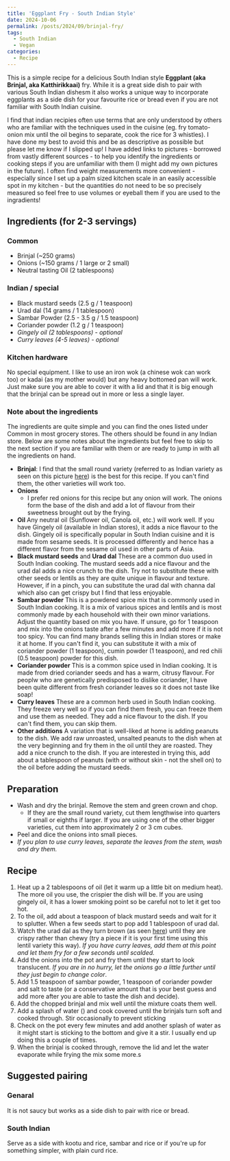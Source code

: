 ```yaml
---
title: 'Eggplant Fry - South Indian Style'
date: 2024-10-06
permalink: /posts/2024/09/brinjal-fry/
tags:
  - South Indian
  - Vegan
categories:
  - Recipe
---
```


This is a simple recipe for a delicious South Indian style **Eggplant (aka Brinjal, aka Katthirikkaai)** fry. While it is a great side dish to pair with various South Indian dishesm it also works a unique way to incorporate eggplants as a side dish for your favourite rice or bread even if you are not familiar with South Indian cuisine.

I find that indian recipies often use terms that are only understood by others who are familiar with the techniques used in the cuisine (eg. fry tomato-onion mix until the oil begins to separate, cook the rice for 3 whistles). I have done my best to avoid this and be as descriptive as possible but please let me know if I slipped up! I have added links to pictures - borrowed from vastly different sources - to help you identify the ingredients or cooking steps if you are unfamiliar with them (I might add my own pictures in the future). I often find weight measurements more convenient - especially since I set up a palm sized kitchen scale in an easily accessible spot in my kitchen - but the quantities do not need to be so precisely measured so feel free to use volumes or eyeball them if you are used to the ingradients! 

## Ingredients (for 2-3 servings)

### Common
- Brinjal (~250 grams)
- Onions (~150 grams / 1 large or 2 small)
- Neutral tasting Oil (2 tablespoons)

### Indian / special
- Black mustard seeds (2.5 g / 1 teaspoon)
- Urad dal (14 grams / 1 tablespoon)
- Sambar Powder (2.5 - 3.5 g / 1.5 teaspoon)
- Coriander powder (1.2 g / 1 teaspoon)
- _Gingely oil (2 tablespoons) - optional_
- _Curry leaves (4-5 leaves) - optional_

### Kitchen hardware

No special equipment. I like to use an iron wok (a chinese wok can work too) or kadai (as my mother would) but any heavy bottomed pan will work. Just make sure you are able to cover it with a lid and that it is big enough that the brinjal can be spread out in more or less a single layer.

### Note about the ingredients

The ingredients are quite simple and you can find the ones listed under Common in most grocery stores. The others should be found in any Indian store. Below are some notes about the ingredients but feel free to skip to the next section if you are familiar with them or are ready to jump in with all the ingredients on hand.

- **Brinjal**: I find that the small round variety (referred to as Indian variety as seen on this picture [here](https://foodwise.org/wp-content/uploads/2022/09/Eggplant_guide_labeled.png)) is the best for this recipe. If you can't find them, the other varieties will work too.
- **Onions**
  - I prefer red onions for this recipe but any onion will work. The onions form the base of the dish and add a lot of flavour from their sweetness brought out by the frying.
- **Oil**
  Any neutral oil (Sunflower oil, Canola oil, etc.) will work well. If you have Gingely oil (available in Indian stores), it adds a nice flavour to the dish. Gingely oil is specifically popular in South Indian cuisine and it is made from sesame seeds. It is processed differently and hence has a different flavor from the sesame oil used in other parts of Asia.
- **Black mustard seeds** and **Urad dal**
  These are a common duo used in South Indian cooking. The mustard seeds add a nice flavour and the urad dal adds a nice crunch to the dish.
  Try not to substitute these with other seeds or lentils as they are quite unique in flavour and texture. However, if in a pinch, you can substitute the urad dal with channa dal which also can get crispy but I find that less enjoyable.
- **Sambar powder**
  This is a powdered spice mix that is commonly used in South Indian cooking. It is a mix of various spices and lentils and is most commonly made by each household with their own minor variations. 
  Adjust the quantity based on mix you have. If unsure, go for 1 teaspoon and mix into the onions taste after a few minutes and add more if it is not too spicy.
  You can find many brands selling this in Indian stores or make it at home. If you can't find it, you can substitute it with a mix of coriander powder (1 teaspoon), cumin powder (1 teaspoon), and red chili (0.5 teaspoon) powder for this dish.
- **Coriander powder**
  This is a common spice used in Indian cooking. It is made from dried coriander seeds and has a warm, citrusy flavour. For peoplw who are genetically predisposed to dislike coriander, I have been quite different from fresh coriander leaves so it does not taste like soap!
- **Curry leaves**
  These are a common herb used in South Indian cooking. They freeze very well so if you can find them fresh, you can freeze them and use them as needed. They add a nice flavour to the dish. If you can't find them, you can skip them.
- **Other additions**
  A variation that is well-liked at home is adding peanuts to the dish. We add raw unroasted, unsalted peanuts to the dish when at the very beginning and fry them in the oil until they are roasted. They add a nice crunch to the dish. If you are interested in trying this, add about a tablespoon of peanuts (with or without skin - not the shell on) to the oil before adding the mustard seeds.

## Preparation

- Wash and dry the brinjal. Remove the stem and green crown and chop. 
  - If they are the small round variety, cut them lengthwise into quarters if small or eighths if larger. If you are using one of the other bigger varieties, cut them into approximately 2 or 3 cm cubes.
- Peel and dice the onions into small pieces.
- _If you plan to use curry leaves, separate the leaves from the stem, wash and dry them._

## Recipe

1. Heat up a 2 tablespoons of oil (let it warm up a little bit on medium heat). The more oil you use, the crispier the dish will be. If you are using gingely oil, it has a lower smoking point so be careful not to let it get too hot.
2. To the oil, add about a teaspoon of black mustard seeds and wait for it to splutter. When a few seeds start to pop add 1 tablespoon of urad dal.
3. Watch the urad dal as they turn brown (as seen [here](https://b2958125.smushcdn.com/2958125/wp-content/uploads/ulundu-paruppu-chutney-tamil-recipe-without-coconut-ulutham-paruppu-1.jpg?lossy=1&strip=1&webp=1)) until they are crispy rather than chewy (try a piece if it is your first time using this lentil variety this way). _If you have curry leaves, add them at this point and let them fry for a few seconds until scalded._
4. Add the onions into the pot and fry them until they start to look translucent. _If you are in no hurry, let the onions go a little further until they just begin to change color_.
5. Add 1.5 teaspoon of sambar powder, 1 teaspoon of coriander powder and salt to taste (or a conservative amount that is your best guess and add more after you are able to taste the dish and decide).
6. Add the chopped brinjal and mix well until the mixture coats them well.
7. Add a splash of water () and cook covered until the brinjals turn soft and cooked through. Stir occasionally to prevent sticking
8. Check on the pot every few minutes and add another splash of water as it might start is sticking to the bottom and give it a stir. I usually end up doing this a couple of times.
9. When the brinjal is cooked through, remove the lid and let the water evaporate while frying the mix some more.s

## Suggested pairing

### Genaral
It is not saucy but works as a side dish to pair with rice or bread.

### South Indian
Serve as a side with kootu and rice, sambar and rice or if you're up for something simpler, with plain curd rice.